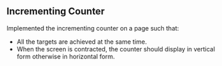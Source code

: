 ## Incrementing Counter
Implemented the incrementing counter on a page such that:
- All the targets are achieved at the same time.
- When the screen is contracted, the counter should display in vertical form otherwise in horizontal form.